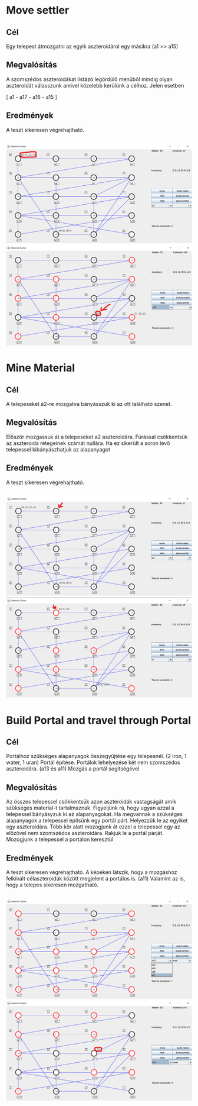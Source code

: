 # Move settler

## Cél

Egy telepest átmozgatni az egyik aszteroidárol egy másikra (a1 >> a15)
## Megvalósítás

A szomszédos aszteroidákat listázó legördülő menüből mindig olyan aszteroidát válasszunk amivel közelebb kerülünk a célhoz.
Jelen esetben

[ a1 - a17 - a16 - a15 ]

## Eredmények

A teszt sikeresen végrehajtható.

![](images/movesettlerstart.png)
![](images/movesettlerend.png)
---

# Mine Material

## Cél

A telepeseket a2-re mozgatva bányásszuk ki az ott található szenet.
## Megvalósítás

Először mozgassuk át a telepeseket a2 aszteroidára.
Fúrással csökkentsük az aszteroida rétegeinek számát nullára.
Ha ez sikerült a soron lévő telepessel kibányászhatjuk az alapanyagot

## Eredmények

A teszt sikeresen végrehajtható.

![](images/miningstart.png)
![](images/miningend.png)
---

# Build Portal and travel through Portal

## Cél

Portálhoz szükséges alapanyagok összegyűjtése egy telepesnél. (2 iron, 1 water, 1 uran)
Portál építése.
Portálok lehelyezése két nem szomszédos aszteroidára. (a13 és a11)
Mozgás a portál segítségével
## Megvalósítás

Az összes telepessel csökkentsük azon aszteroidák vastagságát amik szükséges material-t tartalmaznak.
Figyeljünk rá, hogy ugyan azzal a telepessel bányásyzuk ki az alapanyagokat.
Ha megvannak a szükséges alapanyagok a telepessel építsünk egy portál párt.
Helyezzük le az egyiket egy aszteroidára.
Több kör alatt mozogjunk át ezzel a telepessel egy az előzővel nem szomszédos aszteroidára.
Rakjuk le a portál párját.
Mozogjunk a telepessel a portálon keresztül
## Eredmények

A teszt sikeresen végrehajtható.
A képeken látszik, hogy a mozgáshoz felkínált célaszteroidák között megjelent a portálos is. (a11)
Valamint az is, hogy a telepes sikeresen mozgatható.

![](images/buildportalend.png)
![](images/movethroughportal.png)
---